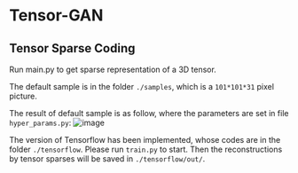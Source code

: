 # Tensor-GAN

## Tensor Sparse Coding
Run main.py to get sparse representation of a 3D tensor. 

The default sample is in the folder `./samples`, which is a `101*101*31` pixel picture.

The result of default sample is as follow, where the parameters are set in file `hyper_params.py`:
 ![image](https://github.com/hust512/Tensor-GAN/blob/master/baloon_sc_result.png)
 
The version of Tensorflow has been implemented, whose codes are in the folder `./tensorflow`. Please run `train.py` to start. Then the reconstructions by tensor sparses will be saved in `./tensorflow/out/`.
